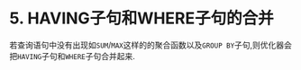 # 5. HAVING子句和WHERE子句的合并

若查询语句中没有出现如`SUM`/`MAX`这样的的聚合函数以及`GROUP BY`子句,则优化器会把`HAVING`子句和`WHERE`子句合并起来.
